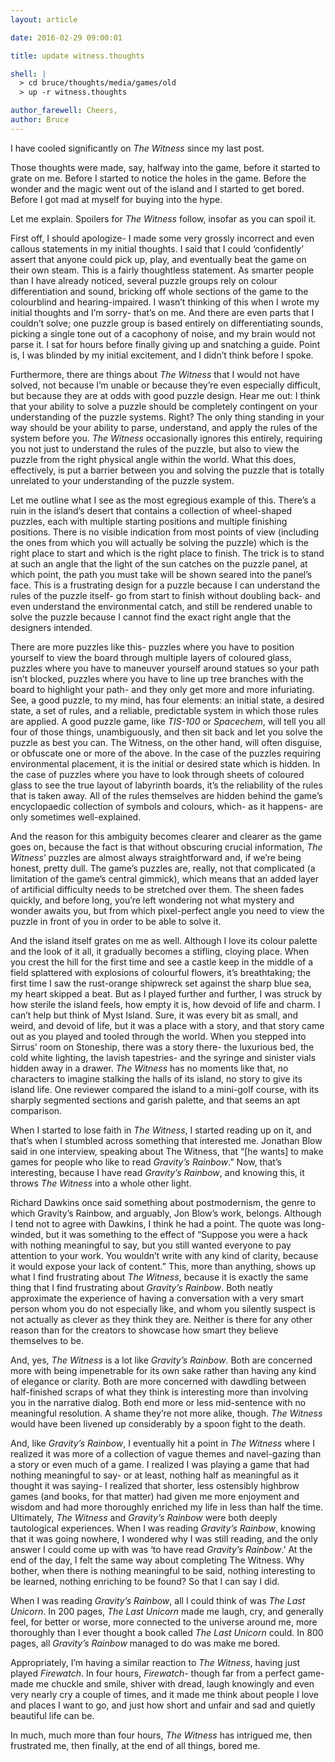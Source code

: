 ```yaml
---
layout: article

date: 2016-02-29 09:00:01

title: update witness.thoughts

shell: |
  > cd bruce/thoughts/media/games/old
  > up -r witness.thoughts

author_farewell: Cheers,
author: Bruce
---
```


I have cooled significantly on *The Witness* since my last post.

Those thoughts were made, say, halfway into the game, before it started to grate on me. Before I started to notice the holes in the game. Before the wonder and the magic went out of the island and I started to get bored. Before I got mad at myself for buying into the hype.

Let me explain. Spoilers for *The Witness* follow, insofar as you can spoil it.

First off, I should apologize- I made some very grossly incorrect and even callous statements in my initial thoughts. I said that I could ‘confidently’ assert that anyone could pick up, play, and eventually beat the game on their own steam. This is a fairly thoughtless statement. As smarter people than I have already noticed, several puzzle groups rely on colour differentiation and sound, bricking off whole sections of the game to the colourblind and hearing-impaired. I wasn’t thinking of this when I wrote my initial thoughts and I’m sorry- that’s on me. And there are even parts that I couldn’t solve; one puzzle group is based entirely on differentiating sounds, picking a single tone out of a cacophony of noise, and my brain would not parse it. I sat for hours before finally giving up and snatching a guide. Point is, I was blinded by my initial excitement, and I didn’t think before I spoke.

Furthermore, there are things about *The Witness* that I would not have solved, not because I’m unable or because they’re even especially difficult, but because they are at odds with good puzzle design. Hear me out: I think that your ability to solve a puzzle should be completely contingent on your understanding of the puzzle systems. Right? The only thing standing in your way should be your ability to parse, understand, and apply the rules of the system before you. *The Witness* occasionally ignores this entirely, requiring you not just to understand the rules of the puzzle, but also to view the puzzle from the right physical angle within the world. What this does, effectively, is put a barrier between you and solving the puzzle that is totally unrelated to your understanding of the puzzle system.

Let me outline what I see as the most egregious example of this. There’s a ruin in the island’s desert that contains a collection of wheel-shaped puzzles, each with multiple starting positions and multiple finishing positions. There is no visible indication from most points of view (including the ones from which you will actually be solving the puzzle) which is the right place to start and which is the right place to finish. The trick is to stand at such an angle that the light of the sun catches on the puzzle panel, at which point, the path you must take will be shown seared into the panel’s face. This is a frustrating design for a puzzle because I can understand the rules of the puzzle itself- go from start to finish without doubling back- and even understand the environmental catch, and still be rendered unable to solve the puzzle because I cannot find the exact right angle that the designers intended.

There are more puzzles like this- puzzles where you have to position yourself to view the board through multiple layers of coloured glass, puzzles where you have to maneuver yourself around statues so your path isn’t blocked, puzzles where you have to line up tree branches with the board to highlight your path- and they only get more and more infuriating. See, a good puzzle, to my mind, has four elements: an initial state, a desired state, a set of rules, and a reliable, predictable system in which those rules are applied. A good puzzle game, like *TIS-100* or *Spacechem*, will tell you all four of those things, unambiguously, and then sit back and let you solve the puzzle as best you can. The Witness, on the other hand, will often disguise, or obfuscate one or more of the above. In the case of the puzzles requiring environmental placement, it is the initial or desired state which is hidden. In the case of puzzles where you have to look through sheets of coloured glass to see the true layout of labyrinth boards, it’s the reliability of the rules that is taken away. All of the rules themselves are hidden behind the game’s encyclopaedic collection of symbols and colours, which- as it happens- are only sometimes well-explained.

And the reason for this ambiguity becomes clearer and clearer as the game goes on, because the fact is that without obscuring crucial information, *The Witness*’ puzzles are almost always straightforward and, if we’re being honest, pretty dull. The game’s puzzles are, really, not that complicated (a limitation of the game’s central gimmick), which  means that an added layer of artificial difficulty needs to be stretched over them. The sheen fades quickly, and before long, you’re left wondering not what mystery and wonder awaits you, but from which pixel-perfect angle you need to view the puzzle in front of you in order to be able to solve it.

And the island itself grates on me as well. Although I love its colour palette and the look of it all, it gradually becomes a stifling, cloying place. When you crest the hill for the first time and see a castle keep in the middle of a field splattered with explosions of colourful flowers, it’s breathtaking; the first time I saw the rust-orange shipwreck set against the sharp blue sea, my heart skipped a beat. But as I played further and further, I was struck by how sterile the island feels, how empty it is, how devoid of life and charm. I can’t help but think of Myst Island. Sure, it was every bit as small, and weird, and devoid of life, but it was a place with a story, and that story came out as you played and tooled through the world. When you stepped into Sirrus’ room on Stoneship, there was a story there- the luxurious bed, the cold white lighting, the lavish tapestries- and the syringe and sinister vials hidden away in a drawer. *The Witness* has no moments like that, no characters to imagine stalking the halls of its island, no story to give its island life. One reviewer compared the island to a mini-golf course, with its sharply segmented sections and garish palette, and that seems an apt comparison.

When I started to lose faith in *The Witness*, I started reading up on it, and that’s when I stumbled across something that interested me. Jonathan Blow said in one interview, speaking about The Witness, that “[he wants] to make games for people who like to read *Gravity’s Rainbow*.” Now, that’s interesting, because I have read *Gravity’s Rainbow*, and knowing this, it throws *The Witness* into a whole other light.

Richard Dawkins once said something about postmodernism, the genre to which Gravity’s Rainbow, and arguably, Jon Blow’s work, belongs. Although I tend not to agree with Dawkins, I think he had a point. The quote was long-winded, but it was something to the effect of “Suppose you were a hack with nothing meaningful to say, but you still wanted everyone to pay attention to your work. You wouldn’t write with any kind of clarity, because it would expose your lack of content.” This, more than anything, shows up what I find frustrating about *The Witness*, because it is exactly the same thing that I find frustrating about *Gravity’s Rainbow*. Both neatly approximate the experience of having a conversation with a very smart person whom you do not especially like, and whom you silently suspect is not actually as clever as they think they are. Neither is there for any other reason than for the creators to showcase how smart they believe themselves to be.

And, yes, *The Witness* is a lot like *Gravity’s Rainbow*. Both are concerned more with being impenetrable for its own sake rather than having any kind of elegance or clarity. Both are more concerned with dawdling between half-finished scraps of what they think is interesting more than involving you in the narrative dialog. Both end more or less mid-sentence with no meaningful resolution. A shame they’re not more alike, though. *The Witness* would have been livened up considerably by a spoon fight to the death.

And, like *Gravity’s Rainbow*, I eventually hit a point in *The Witness* where I realized it was more of a collection of vague themes and navel-gazing than a story or even much of a game. I realized I was playing a game that had nothing meaningful to say- or at least, nothing half as meaningful as it thought it was saying- I realized that shorter, less ostensibly highbrow games (and books, for that matter) had given me more enjoyment and wisdom and had more thoroughly enriched my life in less than half the time. Ultimately, *The Witness* and *Gravity’s Rainbow* were both deeply tautological experiences. When I was reading *Gravity’s Rainbow*, knowing that it was going nowhere, I wondered why I was still reading, and the only answer I could come up with was ‘to have read *Gravity’s Rainbow*.’ At the end of the day, I felt the same way about completing The Witness. Why bother, when there is nothing meaningful to be said, nothing interesting to be learned, nothing enriching to be found? So that I can say I did.

When I was reading *Gravity’s Rainbow*, all I could think of was *The Last Unicorn*. In 200 pages, *The Last Unicorn* made me laugh, cry, and generally feel, for better or worse, more connected to the universe around me, more thoroughly than I ever thought a book called *The Last Unicorn* could. In 800 pages, all *Gravity’s Rainbow* managed to do was make me bored.

Appropriately, I’m having a similar reaction to *The Witness*, having just played *Firewatch*. In four hours, *Firewatch*- though far from a perfect game- made me chuckle and smile, shiver with dread, laugh knowingly and even very nearly cry a couple of times, and it made me think about people I love and places I want to go, and just how short and unfair and sad and quietly beautiful life can be.

In much, much more than four hours, *The Witness* has intrigued me, then frustrated me, then finally, at the end of all things, bored me.

